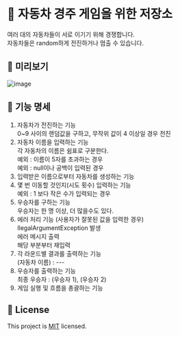 # 🚗 자동차 경주 게임을 위한 저장소

여러 대의 자동차들이 서로 이기기 위해 경쟁합니다.  
자동차들은 random하게 전진하거나 멈출 수 있습니다.  

## 🔎 미리보기

![image](https://user-images.githubusercontent.com/19279163/144742020-3e5bed9f-3686-4c29-bd16-17010f02b7ce.png)

## 📝 기능 명세

1. 자동차가 전진하는 기능  
0~9 사이의 랜덤값을 구하고, 무작위 값이 4 이상일 경우 전진
2. 자동차 이름을 입력하는 기능  
각 자동차의 이름은 쉼표로 구분한다.  
예외 : 이름이 5자를 초과하는 경우  
예외 : null이나 공백이 입력된 경우
3. 입력받은 이름으로부터 자동차를 생성하는 기능
4. 몇 번 이동할 것인지(시도 횟수) 입력하는 기능  
예외 : 1 보다 작은 수가 입력되는 경우
5. 우승자를 구하는 기능  
우승자는 한 명 이상, 더 많을수도 있다.
6. 에러 처리 기능 (사용자가 잘못된 값을 입력한 경우)  
IlegalArgumentException 발생  
에러 메시지 출력  
해당 부분부터 재입력
7. 각 라운드별 결과를 출력하는 기능  
   (자동차 이름) : ---
8. 우승자를 출력하는 기능  
최종 우승자 : (우승자 1), (우승자 2)
9. 게임 실행 및 흐름을 총괄하는 기능

## 📝 License

This project is [MIT](https://github.com/woowacourse/java-racingcar-precourse/blob/master/LICENSE) licensed.
